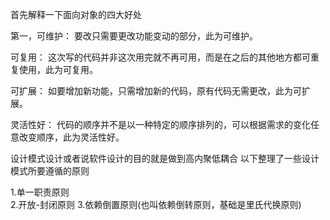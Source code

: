 首先解释一下面向对象的四大好处

第一，可维护：
要改只需要更改功能变动的部分，此为可维护。

可复用：
这次写的代码并非这次用完就不再可用，而是在之后的其他地方都可重复使用，此为可复用。

可扩展：
如要增加新功能，只需增加新的代码，原有代码无需更改，此为可扩展。

灵活性好：
代码的顺序并不是以一种特定的顺序排列的，可以根据需求的变化任意改变顺序，此为灵活性好。

设计模式设计或者说软件设计的目的就是做到高内聚低耦合
以下整理了一些设计模式所要遵循的原则

1.单一职责原则  
2.开放-封闭原则
3.依赖倒置原则(也叫依赖倒转原则，基础是里氏代换原则)
